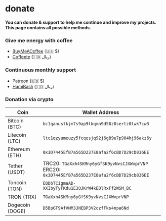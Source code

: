 # donate
**You can donate & support to help me continue and improve my projects. This page contains all possible methods.**

### Give me energy with coffee
- [BuyMeACoffee](https://www.buymeacoffee.com/Arashnm80) (🇺🇸 $)
- [Coffeete](https://www.coffeete.ir/Arashnm80) (🇮🇷 ريال)

### Continuous monthly support
- [Patreon](https://www.patreon.com/Arashnm80) (🇺🇸 $)
- [HamiBash](https://hamibash.com/Arashnm80) (🇮🇷 ريال)

### Donation via crypto
| Coin | Wallet Address |
| --- | --- |
| Bitcoin (BTC) | `bc1qanustkjm7s9ap9lkqmn9d50z0sertz0lwk7cw3` |
| Litecoin (LTC) | `ltc1qzyumeuzy5fcqesjq92j6g89u7p904hj96akz6y` |
| Ethereum (ETH) | `0x3D7445EfB7a565D237E8afa2f6cBD7D29cb836EE` |
| Tether (USDT) | TRC20: `TGaXxh4SKMny6yGfSK9yvNvsCJXWvprVNP` <br> ERC20: `0x3D7445EfB7a565D237E8afa2f6cBD7D29cb836EE` |
| Toncoin (TON) | `EQDbTCigmaAD-XXIbyTyFKdu1E3OJKrW4kEDlRxFf2WSM_BC` |
| TRON (TRX) | `TGaXxh4SKMny6yGfSK9yvNvsCJXWvprVNP` |
| Dogecoin (DOGE) | `D5BpGT9AfVNM3JNEBP3V2czfFks4npa6Nd` |
